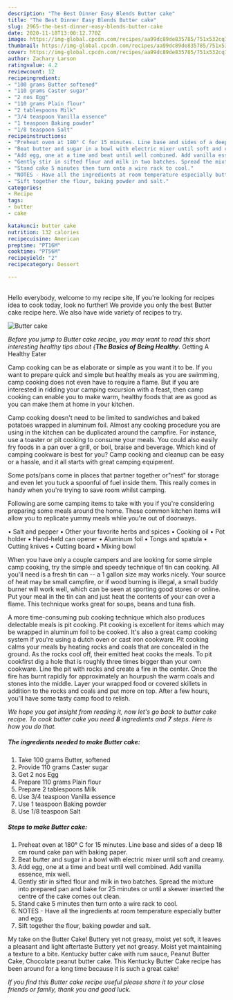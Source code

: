 ```yaml
---
description: "The Best Dinner Easy Blends Butter cake"
title: "The Best Dinner Easy Blends Butter cake"
slug: 2965-the-best-dinner-easy-blends-butter-cake
date: 2020-11-18T13:00:12.770Z
image: https://img-global.cpcdn.com/recipes/aa99dc89de835785/751x532cq70/butter-cake-recipe-main-photo.jpg
thumbnail: https://img-global.cpcdn.com/recipes/aa99dc89de835785/751x532cq70/butter-cake-recipe-main-photo.jpg
cover: https://img-global.cpcdn.com/recipes/aa99dc89de835785/751x532cq70/butter-cake-recipe-main-photo.jpg
author: Zachary Larson
ratingvalue: 4.2
reviewcount: 12
recipeingredient:
- "100 grams Butter softened"
- "110 grams Caster sugar"
- "2 nos Egg"
- "110 grams Plain flour"
- "2 tablespoons Milk"
- "3/4 teaspoon Vanilla essence"
- "1 teaspoon Baking powder"
- "1/8 teaspoon Salt"
recipeinstructions:
- "Preheat oven at 180° C for 15 minutes. Line base and sides of a deep 18 cm round cake pan with baking paper."
- "Beat butter and sugar in a bowl with electric mixer until soft and creamy."
- "Add egg, one at a time and beat until well combined. Add vanilla essence, mix well."
- "Gently stir in sifted flour and milk in two batches. Spread the mixture into prepared pan and bake for 25 minutes or until a skewer inserted the centre of the cake comes out clean."
- "Stand cake 5 minutes then turn onto a wire rack to cool."
- "NOTES - Have all the ingredients at room temperature especially butter and egg."
- "Sift together the flour, baking powder and salt."
categories:
- Recipe
tags:
- butter
- cake

katakunci: butter cake 
nutrition: 132 calories
recipecuisine: American
preptime: "PT16M"
cooktime: "PT56M"
recipeyield: "2"
recipecategory: Dessert

---
```

<br>
Hello everybody, welcome to my recipe site, If you're looking for recipes idea to cook today, look no further! We provide you only the best Butter cake recipe here. We also have wide variety of recipes to try.
<br>


![Butter cake](https://img-global.cpcdn.com/recipes/aa99dc89de835785/751x532cq70/butter-cake-recipe-main-photo.jpg)

<i>Before you jump to Butter cake recipe, you may want to read this short interesting healthy tips about {<strong>The Basics of Being Healthy</strong>.</i>
Getting A Healthy Eater

    
Camp cooking can be as elaborate or simple as you want it to be. If you want to prepare quick and simple but healthy meals as you are swimming, camp cooking does not even have to require a flame. But if you are interested in ridding your camping excursion with a feast, then camp cooking can enable you to make warm, healthy foods that are as good as you can make them at home in your kitchen.

Camp cooking doesn't need to be limited to sandwiches and baked potatoes wrapped in aluminum foil.  Almost any cooking procedure you are using in the kitchen can be duplicated around the campfire. For instance, use a toaster or pit cooking to consume your meals. You could also easily fry foods in a pan over a grill, or boil, braise and beverage. Which kind of camping cookware is best for you? Camp cooking and cleanup can be easy or a hassle, and it all starts with great camping equipment.

Some pots/pans come in places that partner together or"nest" for storage and even let you tuck a spoonful of fuel inside them. This really comes in handy when you're trying to save room whilst camping.

Following are some camping items to take with you if you're considering preparing some meals around the home. These common kitchen items will allow you to replicate yummy meals while you're out of doorways.

• Salt and pepper
• Other your favorite herbs and spices
• Cooking oil
• Pot holder
• Hand-held can opener
• Aluminum foil
• Tongs and spatula
• Cutting knives
• Cutting board
• Mixing bowl


When you have only a couple campers and are looking for some simple camp cooking, try the simple and speedy technique of tin can cooking. All you'll need is a fresh tin can -- a 1 gallon size may works nicely. Your source of heat may be small campfire, or if wood burning is illegal, a small buddy burner will work well, which can be seen at sporting good stores or online. Put your meal in the tin can and just heat the contents of your can over a flame.  This technique works great for soups, beans and tuna fish.

A more time-consuming pub cooking technique which also produces delectable meals is pit cooking. Pit cooking is excellent for items which may be wrapped in aluminum foil to be cooked.  It's also a great camp cooking system if you're using a dutch oven or cast iron cookware. Pit cooking calms your meals by heating rocks and coals that are concealed in the ground. As the rocks cool off, their emitted heat cooks the meals. To pit cookfirst dig a hole that is roughly three times bigger than your own cookware. Line the pit with rocks and create a fire in the center. Once the fire has burnt rapidly for approximately an hourpush the warm coals and stones into the middle. Layer your wrapped food or covered skillets in addition to the rocks and coals and put more on top. After a few hours, you'll have some tasty camp food to relish.


<i>We hope you got insight from reading it, now let's go back to butter cake recipe. To cook butter cake you need <strong>8</strong> ingredients and <strong>7</strong> steps. Here is how you do that.
</i>

##### The ingredients needed to make Butter cake:

1. Take 100 grams Butter, softened
1. Provide 110 grams Caster sugar
1. Get 2 nos Egg
1. Prepare 110 grams Plain flour
1. Prepare 2 tablespoons Milk
1. Use 3/4 teaspoon Vanilla essence
1. Use 1 teaspoon Baking powder
1. Use 1/8 teaspoon Salt


##### Steps to make Butter cake:

1. Preheat oven at 180° C for 15 minutes. Line base and sides of a deep 18 cm round cake pan with baking paper.
1. Beat butter and sugar in a bowl with electric mixer until soft and creamy.
1. Add egg, one at a time and beat until well combined. Add vanilla essence, mix well.
1. Gently stir in sifted flour and milk in two batches. Spread the mixture into prepared pan and bake for 25 minutes or until a skewer inserted the centre of the cake comes out clean.
1. Stand cake 5 minutes then turn onto a wire rack to cool.
1. NOTES - Have all the ingredients at room temperature especially butter and egg.
1. Sift together the flour, baking powder and salt.


My take on the Butter Cake! Buttery yet not greasy, moist yet soft, it leaves a pleasant and light aftertaste Buttery yet not greasy. Moist yet maintaining a texture to a bite. Kentucky butter cake with rum sauce, Peanut Butter Cake, Chocolate peanut butter cake. This Kentucky Butter Cake recipe has been around for a long time because it is such a great cake! 

<i>If you find this Butter cake recipe useful please share it to your close friends or family, thank you and good luck.</i>
